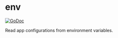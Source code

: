 # env

[![GoDoc](https://godoc.org/github.com/meteorhacks/go-tools/env?status.svg)](https://godoc.org/github.com/meteorhacks/go-tools/env)

Read app configurations from environment variables.
